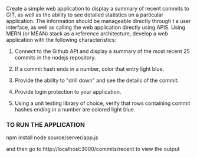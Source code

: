 Create a simple web application to display a summary of recent commits to GIT, as well as the ability to see detailed statistics on a particular application.  The information should be manageable directly through t a user interface, as well as calling the web application directly using APIS.  Using MERN (or MEAN) stack as a reference architecture, develop a web application with the following characteristics:

1. Connect to the Github API and display a summary of the most recent 25 commits in the nodejs repository.

2. If a commit hash ends in a number, color that entry light blue.

3. Provide the ability to "drill down" and see the details of the commit.

4. Provide login protection to your application.

5. Using a unit testing library of choice, verify that rows containing commit hashes ending in a number are colored light blue.

### TO RUN THE APPLICATION

npm install
node source/server/app.js

and then go to http://localhost:3000/commits/recent to view the output
